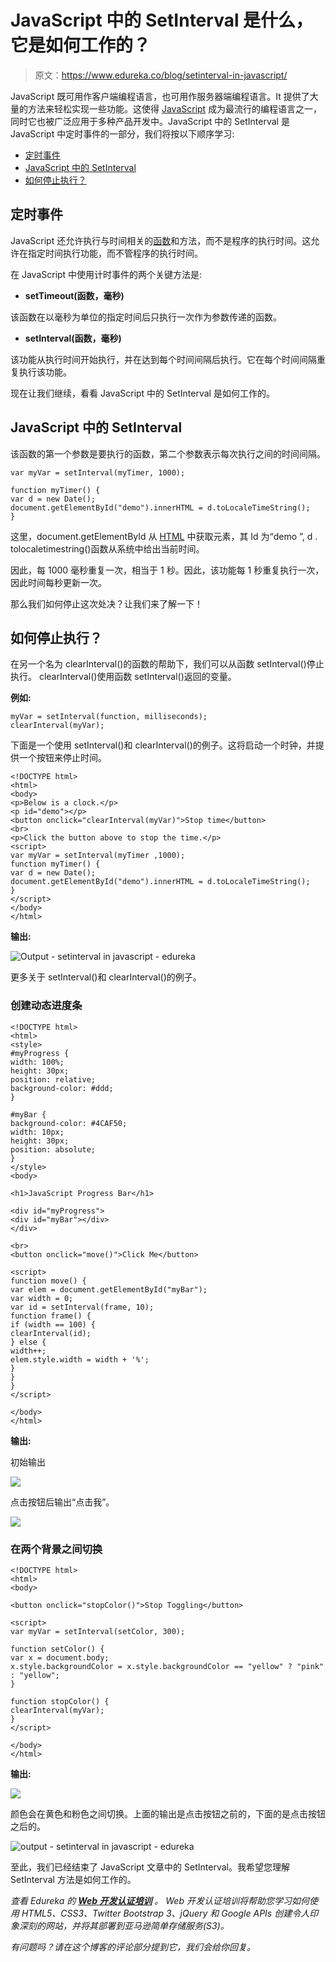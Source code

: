 # JavaScript 中的 SetInterval 是什么，它是如何工作的？

> 原文：<https://www.edureka.co/blog/setinterval-in-javascript/>

JavaScript 既可用作客户端编程语言，也可用作服务器端编程语言。It 提供了大量的方法来轻松实现一些功能。这使得 [JavaScript](https://www.edureka.co/blog/what-is-javascript/) 成为最流行的编程语言之一，同时它也被广泛应用于多种产品开发中。JavaScript 中的 SetInterval 是 JavaScript 中定时事件的一部分，我们将按以下顺序学习:

*   [定时事件](#timing)
*   [JavaScript 中的 SetInterval](#set)
*   [如何停止执行？](#stop)

## **定时事件**

JavaScript 还允许执行与时间相关的[函数](https://www.edureka.co/blog/javascript-functions/)和方法，而不是程序的执行时间。这允许在指定时间执行功能，而不管程序的执行时间。

在 JavaScript 中使用计时事件的两个关键方法是:

*   **setTimeout(函数，毫秒)**

该函数在以毫秒为单位的指定时间后只执行一次作为参数传递的函数。

*   **setInterval(函数，毫秒)**

该功能从执行时间开始执行，并在达到每个时间间隔后执行。它在每个时间间隔重复执行该功能。

现在让我们继续，看看 JavaScript 中的 SetInterval 是如何工作的。

## **JavaScript 中的 SetInterval**

该函数的第一个参数是要执行的函数，第二个参数表示每次执行之间的时间间隔。

```
var myVar = setInterval(myTimer, 1000);

function myTimer() {
var d = new Date();
document.getElementById("demo").innerHTML = d.toLocaleTimeString();
}
```

这里，document.getElementById 从 [HTML](https://www.edureka.co/blog/what-is-html/) 中获取元素，其 Id 为“demo ”, d . tolocaletimestring()函数从系统中给出当前时间。

因此，每 1000 毫秒重复一次，相当于 1 秒。因此，该功能每 1 秒重复执行一次，因此时间每秒更新一次。

那么我们如何停止这次处决？让我们来了解一下！

## **如何停止执行？**

在另一个名为 clearInterval()的函数的帮助下，我们可以从函数 setInterval()停止执行。 clearInterval()使用函数 setInterval()返回的变量。

**例如:**

```
myVar = setInterval(function, milliseconds);
clearInterval(myVar);
```

下面是一个使用 setInterval()和 clearInterval()的例子。这将启动一个时钟，并提供一个按钮来停止时间。

```
<!DOCTYPE html>
<html>
<body>
<p>Below is a clock.</p>
<p id="demo"></p>
<button onclick="clearInterval(myVar)">Stop time</button>
<br>
<p>Click the button above to stop the time.</p>
<script>
var myVar = setInterval(myTimer ,1000);
function myTimer() {
var d = new Date();
document.getElementById("demo").innerHTML = d.toLocaleTimeString();
}
</script>
</body>
</html>
```

**输出:**

![Output - setinterval in javascript - edureka](img/8dc5accd4e26f857a3adbb957b79cea1.png)

更多关于 setInterval()和 clearInterval()的例子。

### **创建动态进度条**

```
<!DOCTYPE html>
<html>
<style>
#myProgress {
width: 100%;
height: 30px;
position: relative;
background-color: #ddd;
}

#myBar {
background-color: #4CAF50;
width: 10px;
height: 30px;
position: absolute;
}
</style>
<body>

<h1>JavaScript Progress Bar</h1>

<div id="myProgress">
<div id="myBar"></div>
</div>

<br>
<button onclick="move()">Click Me</button>

<script>
function move() {
var elem = document.getElementById("myBar");
var width = 0;
var id = setInterval(frame, 10);
function frame() {
if (width == 100) {
clearInterval(id);
} else {
width++;
elem.style.width = width + '%';
}
}
}
</script>

</body>
</html>
```

**输出:**

初始输出

![](img/c6ca77578dc88b32f4ceae5adfe2d4ba.png)

点击按钮后输出“点击我”。

![](img/a4a4b67a76140e12185651f0858d6ded.png)

### **在两个背景之间切换**

```
<!DOCTYPE html>
<html>
<body>

<button onclick="stopColor()">Stop Toggling</button>

<script>
var myVar = setInterval(setColor, 300);

function setColor() {
var x = document.body;
x.style.backgroundColor = x.style.backgroundColor == "yellow" ? "pink" : "yellow";
}

function stopColor() {
clearInterval(myVar);
}
</script>

</body>
</html>
```

**输出:**

![](img/fb9480866cd5266c6dd11703e58c2de8.png)

颜色会在黄色和粉色之间切换。上面的输出是点击按钮之前的，下面的是点击按钮之后的。

![output - setinterval in javascript - edureka](img/5d8bcc54b25fd7958629dc60a534b181.png)

至此，我们已经结束了 JavaScript 文章中的 SetInterval。我希望您理解 SetInterval 方法是如何工作的。

*查看 Edureka 的 **[Web 开发认证培训](https://www.edureka.co/complete-web-developer)** 。* *Web 开发认证培训将帮助您学习如何使用 HTML5、CSS3、Twitter Bootstrap 3、jQuery 和 Google APIs 创建令人印象深刻的网站，并将其部署到亚马逊简单存储服务(S3)。*

*有问题吗？请在这个博客的评论部分提到它，我们会给你回复。*